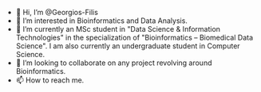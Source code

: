 - 👋 Hi, I’m @Georgios-Filis
- 👀 I’m interested in Bioinformatics and Data Analysis.
- 🌱 I’m currently an MSc student in "Data Science & Information Technologies" in the specialization of "Bioinformatics – Biomedical Data Science". I am also currently an undergraduate student in Computer Science.
- 💞️ I’m looking to collaborate on any project revolving around Bioinformatics.
- 📫 How to reach me.

<!---
Georgios-Filis/Georgios-Filis is a ✨ special ✨ repository because its `README.md` (this file) appears on your GitHub profile.
You can click the Preview link to take a look at your changes.
--->
